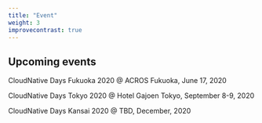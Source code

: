 ```yaml
---
title: "Event"
weight: 3
improvecontrast: true
---
```


## Upcoming events

CloudNative Days Fukuoka 2020 @ ACROS Fukuoka, June 17, 2020

CloudNative Days Tokyo 2020 @ Hotel Gajoen Tokyo, September 8-9, 2020

CloudNative Days Kansai 2020 @ TBD, December, 2020


